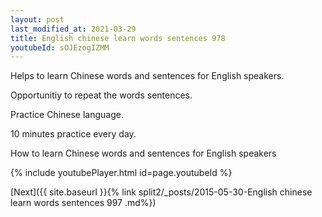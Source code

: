 ```yaml
---
layout: post
last_modified_at: 2021-03-29
title: English chinese learn words sentences 978 
youtubeId: sOJEzogIZMM
---
```

 
 
Helps to learn Chinese words and sentences for English speakers.

Opportunitiy to repeat the words sentences. 

Practice Chinese language. 
 
10 minutes practice every day. 
 
How to learn Chinese words and sentences for English speakers 
 
{% include youtubePlayer.html id=page.youtubeId %}
 
 
[Next]({{ site.baseurl }}{% link  split2/_posts/2015-05-30-English chinese learn words sentences 997 .md%})
 
